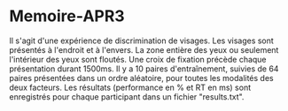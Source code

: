 # Memoire-APR3

Il s'agit d'une expérience de discrimination de visages. Les visages sont présentés à l'endroit et à l'envers. La zone entière des yeux ou seulement l'intérieur des yeux sont floutés. Une croix de fixation précède chaque présentation durant 1500ms. Il y a 10 paires d'entraînement, suivies de 64 paires présentées dans un ordre aléatoire, pour toutes les modalités des deux facteurs. Les résultats (performance en % et RT en ms) sont enregistrés pour chaque participant dans un fichier "results.txt".
